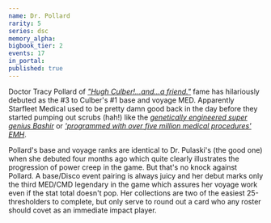 ```yaml
---
name: Dr. Pollard
rarity: 5
series: dsc
memory_alpha:
bigbook_tier: 2
events: 17
in_portal:
published: true
---
```


Doctor Tracy Pollard of [_"Hugh Culber!...and...a friend."_](https://www.youtube.com/watch?v=O_em3yf1ob0&t=146) fame has hilariously debuted as the #3 to Culber's #1 base and voyage MED. Apparently Starfleet Medical used to be pretty damn good back in the day before they started pumping out scrubs (hah!) like the [_genetically engineered super genius Bashir_](https://www.youtube.com/watch?v=Ry05wywnXC4) or [_'programmed with over five million medical procedures' EMH_](https://www.youtube.com/watch?v=qIjOifRG-u8). 

Pollard's base and voyage ranks are identical to Dr. Pulaski's (the good one) when she debuted four months ago which quite clearly illustrates the progression of power creep in the game. But that's no knock against Pollard. A base/Disco event pairing is always juicy and her debut marks only the third MED/CMD legendary in the game which assures her voyage work even if the stat total doesn't pop. Her collections are two of the easiest 25-thresholders to complete, but only serve to round out a card who any roster should covet as an immediate impact player.
